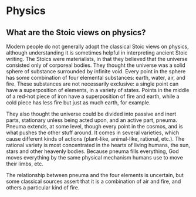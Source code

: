 # Physics

## What are the Stoic views on physics?

Modern people do not generally adopt the classical Stoic views on physics, although understanding it is sometimes helpful in interpreting ancient Stoic writing.
The Stoics were materialists, in that they believed that the universe consisted only of corporeal bodies. They thought the universe was a solid sphere of substance surrounded by infinite void. Every point in the sphere has some combination of four elemental substances: earth, water, air, and fire. These substances are not necessarily exclusive: a single point can have a superposition of elements, in a variety of states. Points in the middle of a red-hot piece of iron have a superposition of fire and earth, while a cold piece has less fire but just as much earth, for example.

They also thought the universe could be divided into passive and inert parts, stationary unless being acted upon, and an active part, pneuma. Pneuma extends, at some level, though every point in the cosmos, and is what pushes the other stuff around. It comes in several varieties, which cause different kinds of actions (plant-like, animal-like, rational, etc.). The rational variety is most concentrated in the hearts of living humans, the sun, stars and other heavenly bodies. Because pneuma fills everything, God moves everything by the same physical mechanism humans use to move their limbs, etc.

The relationship between pneuma and the four elements is uncertain, but some classical sources assert that it is a combination of air and fire, and others a particular kind of fire.
